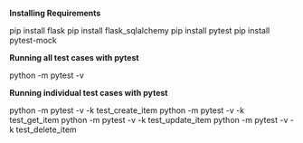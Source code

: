 **Installing Requirements**

pip install flask
pip install flask_sqlalchemy
pip install pytest
pip install pytest-mock

**Running all test cases with pytest**

python -m pytest -v 

**Running individual test cases with pytest**

python -m pytest -v -k test_create_item
python -m pytest -v -k test_get_item 
python -m pytest -v -k test_update_item
python -m pytest -v -k test_delete_item
